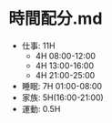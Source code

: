 # 時間配分.md
- 仕事: 11H
  - 4H 08:00-12:00
  - 4H 13:00-16:00
  - 4H 21:00-25:00
- 睡眠: 7H 01:00-08:00
- 家族: 5H(16:00-21:00)
- 運動: 0.5H